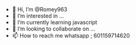 - 👋 Hi, I’m @Romey963
- 👀 I’m interested in ...
- 🌱 I’m currently learning javascript
- 💞️ I’m looking to collaborate on ...
- 📫 How to reach me whatsapp ; 601159714620

<!---
Romey963/Romey963 is a ✨ special ✨ repository because its `README.md` (this file) appears on your GitHub profile.
You can click the Preview link to take a look at your changes.
--->
